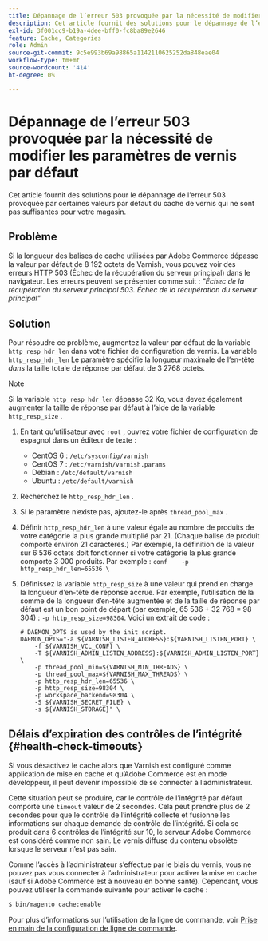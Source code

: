```yaml
---
title: Dépannage de l’erreur 503 provoquée par la nécessité de modifier les paramètres de vernis par défaut
description: Cet article fournit des solutions pour le dépannage de l’erreur 503 provoquée par certaines valeurs par défaut du cache de vernis qui ne sont pas suffisantes pour votre magasin.
exl-id: 3f001cc9-b19a-4dee-bff0-fc8ba89e2646
feature: Cache, Categories
role: Admin
source-git-commit: 9c5e993b69a98865a1142110625252da848eae04
workflow-type: tm+mt
source-wordcount: '414'
ht-degree: 0%

---
```


# Dépannage de l’erreur 503 provoquée par la nécessité de modifier les paramètres de vernis par défaut

Cet article fournit des solutions pour le dépannage de l’erreur 503 provoquée par certaines valeurs par défaut du cache de vernis qui ne sont pas suffisantes pour votre magasin.

## Problème

Si la longueur des balises de cache utilisées par Adobe Commerce dépasse la valeur par défaut de 8 192 octets de Varnish, vous pouvez voir des erreurs HTTP 503 (Échec de la récupération du serveur principal) dans le navigateur. Les erreurs peuvent se présenter comme suit : *&quot;Échec de la récupération du serveur principal 503. Échec de la récupération du serveur principal&quot;*

## Solution

Pour résoudre ce problème, augmentez la valeur par défaut de la variable `http_resp_hdr_len` dans votre fichier de configuration de vernis. La variable `http_resp_hdr_len` Le paramètre spécifie la longueur maximale de l’en-tête *dans* la taille totale de réponse par défaut de 3 2768 octets.

>[!NOTE]
>
>Si la variable `http_resp_hdr_len` dépasse 32 Ko, vous devez également augmenter la taille de réponse par défaut à l’aide de la variable `http_resp_size` .

1. En tant qu’utilisateur avec `root` , ouvrez votre fichier de configuration de espagnol dans un éditeur de texte :
   * CentOS 6 : `/etc/sysconfig/varnish`
   * CentOS 7 : `/etc/varnish/varnish.params`
   * Debian : `/etc/default/varnish`
   * Ubuntu : `/etc/default/varnish`
1. Recherchez le `http_resp_hdr_len` .
1. Si le paramètre n’existe pas, ajoutez-le après `thread_pool_max` .
1. Définir `http_resp_hdr_len` à une valeur égale au nombre de produits de votre catégorie la plus grande multiplié par 21. (Chaque balise de produit comporte environ 21 caractères.)    Par exemple, la définition de la valeur sur 6 536 octets doit fonctionner si votre catégorie la plus grande comporte 3 000 produits.    Par exemple :    ```conf    -p http_resp_hdr_len=65536 \    ```
1. Définissez la variable `http_resp_size` à une valeur qui prend en charge la longueur d’en-tête de réponse accrue.    Par exemple, l’utilisation de la somme de la longueur d’en-tête augmentée et de la taille de réponse par défaut est un bon point de départ (par exemple, 65 536 + 32 768 = 98 304) : `-p http_resp_size=98304`. Voici un extrait de code :

   ```
   # DAEMON_OPTS is used by the init script.
   DAEMON_OPTS="-a ${VARNISH_LISTEN_ADDRESS}:${VARNISH_LISTEN_PORT} \
       -f ${VARNISH_VCL_CONF} \
       -T ${VARNISH_ADMIN_LISTEN_ADDRESS}:${VARNISH_ADMIN_LISTEN_PORT} \
       -p thread_pool_min=${VARNISH_MIN_THREADS} \
       -p thread_pool_max=${VARNISH_MAX_THREADS} \
       -p http_resp_hdr_len=65536 \
       -p http_resp_size=98304 \
       -p workspace_backend=98304 \
       -S ${VARNISH_SECRET_FILE} \
       -s ${VARNISH_STORAGE}" \
   ```

## Délais d’expiration des contrôles de l’intégrité {#health-check-timeouts}

Si vous désactivez le cache alors que Varnish est configuré comme application de mise en cache et qu’Adobe Commerce est en mode développeur, il peut devenir impossible de se connecter à l’administrateur.

Cette situation peut se produire, car le contrôle de l’intégrité par défaut comporte une `timeout` valeur de 2 secondes. Cela peut prendre plus de 2 secondes pour que le contrôle de l’intégrité collecte et fusionne les informations sur chaque demande de contrôle de l’intégrité. Si cela se produit dans 6 contrôles de l’intégrité sur 10, le serveur Adobe Commerce est considéré comme non sain. Le vernis diffuse du contenu obsolète lorsque le serveur n’est pas sain.

Comme l’accès à l’administrateur s’effectue par le biais du vernis, vous ne pouvez pas vous connecter à l’administrateur pour activer la mise en cache (sauf si Adobe Commerce est à nouveau en bonne santé). Cependant, vous pouvez utiliser la commande suivante pour activer le cache :

```bash
$ bin/magento cache:enable
```

Pour plus d’informations sur l’utilisation de la ligne de commande, voir [Prise en main de la configuration de ligne de commande](https://devdocs.magento.com/guides/v2.3/config-guide/cli/config-cli-subcommands.html).
